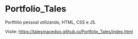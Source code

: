 # Portfolio_Tales
Portfólio pessoal utilizando, HTML, CSS e JS.

Visite: https://talesmacedoo.github.io/Portfolio_Tales/index.html

